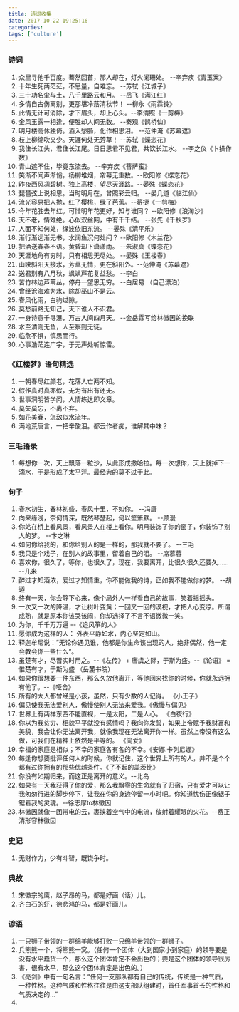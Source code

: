 ```yaml
---
title: 诗词收集
date: 2017-10-22 19:25:16
categories:
tags: ['culture']
---
```


### 诗词

1. 众里寻他千百度。蓦然回首，那人却在，灯火阑珊处。  --辛弃疾《青玉案》
2. 十年生死两茫茫，不思量，自难忘。 --苏轼《江城子》
3. 三十功名尘与土，八千里路云和月。 --岳飞《满江红》
4. 多情自古伤离别，更那堪冷落清秋节！ --柳永《雨霖铃》
5. 此情无计可消除，才下眉头，却上心头。--李清照《一剪梅》
6. 金风玉露一相逢，便胜却人间无数。 --秦观《鹊桥仙》
7. 明月楼高休独倚。酒入愁肠，化作相思泪。 --范仲淹《苏幕遮》
8. 枝上柳绵吹又少。天涯何处无芳草！ --苏轼《蝶恋花》
9. 我住长江头，君住长江尾。日日思君不见君，共饮长江水。 --李之仪《卜操作数》
10. 青山遮不住，毕竟东流去。 --辛弃疾《菩萨蛮》
11. 笑渐不闻声渐悄，杨柳堆烟，帘幕无重数。--欧阳修《蝶恋花》
12. 昨夜西风凋碧树。独上高楼，望尽天涯路。--晏殊《蝶恋花》
13. 琵琶弦上说相思。当时明月在，曾照彩云归。 --晏几道《临江仙》
14. 流光容易把人抛，红了樱桃，绿了芭蕉。--蒋捷《一剪梅》
15. 今年花胜去年红。可惜明年花更好，知与谁同？ --欧阳修《浪淘沙》
16. 天不老，情难绝。心似双丝网，中有千千结。 --张先《千秋岁》
17. 人面不知何处，绿波依旧东流。 --晏殊《清平乐》
18. 渐行渐远渐无书，水阔鱼沉何处问？ --欧阳修《木兰花》
19. 把酒送春春不语。黄昏却下潇潇雨。 --朱淑真《蝶恋花》
20. 天涯地角有穷时，只有相思无尽处。 --晏殊《玉楼春》
21. 山映斜阳天接水，芳草无情，更在斜阳外。--范仲淹《苏幕遮》
22. 送君别有八月秋，飒飒芦花复益愁。  --李白
23. 苦竹林边芦苇丛，停舟一望思无穷。 --白居易 （自己漂泊）
24. 曾经沧海难为水，除却巫山不是云。
25. 春风化雨，白驹过隙。
26. 莫愁前路无知己，天下谁人不识君。
27. 一身诗意千寻瀑，万古人间四月天。 --金岳霖写给林徽因的挽联
28. 水至清则无鱼，人至察则无徒。
29. 临危不惧，慎思而行。
30. 心事浩茫连广宇，于无声处听惊雷。

### 《红楼梦》语句精选
1. 一朝春尽红颜老，花落人亡两不知。
2. 假作真时真亦假，无为有出有还无。
3. 世事洞明皆学问，人情练达即文章。
4. 莫失莫忘，不离不弃。
5. 如花美眷，怎敌似水流年。
6. 满地荒唐言，一把辛酸泪。都云作者痴，谁解其中味？

### 三毛语录
1. 每想你一次，天上飘落一粒沙，从此形成撒哈拉。每一次想你，天上就掉下一滴水，于是形成了太平洋。最经典的莫不过于此。


### 句子
1. 春水初生，春林初盛，春风十里，不如你。  --冯唐
2. 向来缘浅，奈何情深，既然琴瑟起，何以笙箫默。  --顾漫
3. 你站在桥上看风景，看风景人在楼上看你。明月装饰了你的窗子，你装饰了别人的梦。  --卞之琳
4. 如何你给我的，和你给别人的是一样的，那我就不要了。 --三毛
5. 我只是个戏子，在别人的故事里，留着自己的泪。  --席慕蓉
6. 喜欢你，很久了，等你，也很久了，现在，我要离开，比很久很久还要久......  --几米
7. 醉过才知酒浓，爱过才知情重，你不能做我的诗，正如我不能做你的梦。 --胡适
8. 终有一天，你会静下心来，像个局外人一样看自己的故事，笑着摇摇头。
9. 一次又一次的降温，才让树叶变黄；一回又一回的漠视，才把人心变凉。所谓成熟，就是原本你该哭该闹，你却选择了不言不语微微一笑。
10. 为你，千千万万遍  --《追风筝的人》
11. 愿你成为这样的人： 外表平静如水，内心坚定如山。
12. 释迦牟尼说：”无论你遇见谁，他都是你生命该出现的人，绝非偶然，他一定会教会你一些什么“。
13. 虽楚有才，尽晋实时用之。--《左传》 +  唐虞之际，于斯为盛。--《论语》 =  惟楚有才，于斯为盛  （岳麓书院）
14. 如果你很想要一件东西，那么久放他离开，等他回来找你的时候，你就永远拥有他了。--《哑舍》
15. 所有的大人都曾经是小孩，虽然，只有少数的人记得。 《小王子》
16. 偏见使我无法爱别人，傲慢使别人无法来爱我。《傲慢与偏见》
17. 世界上有两样东西不能直视，一是太阳，二是人心。 《白夜行》
18. 你以为我贫穷、相貌平平就没有感情吗？我向你发誓，如果上帝赋予我财富和美貌，我会让你无法离开我，就像我现在无法离开你一样。虽然上帝没有这么做，可我们在精神上依然是平等的。 《简爱》
19. 幸福的家庭是相似；不幸的家庭各有各的不幸。《安娜.卡列尼娜》
20. 每逢你想要批评任何人的时候，你就记住，这个世界上所有的人，并不是个个都有过你拥有的那些优越条件。《了不起的盖茨比》
21. 你没有如期归来，而这正是离开的意义。--北岛
22. 如果有一天我获得了你的爱，那么我飘零的生命就有了归宿，只有爱才可以让我匆匆行进的脚步停下，让我在你的身边停留一小时吧。你知道忧伤正像锯子锯着我的灵魂。--徐志摩to林徽因
23. 林徽因就像一团带电的云，裹挟着空气中的电流，放射着耀眼的火花。--费正清形容林徽因


### 史记
1. 无财作力，少有斗智，既饶争时。

### 典故
1. 宋徽宗的鹰，赵子昂的马，都是好画（话）儿。
2. 齐白石的虾，徐悲鸿的马，都是好画儿。

### 谚语
1. 一只狮子带领的一群绵羊能够打败一只绵羊带领的一群狮子。
2. 兵熊熊一个，将熊熊一窝。（任何一个团体（大到国家小到家庭）的领导要是没有水平蠢货一个，那么这个团体肯定不会出色的；要是这个团体的领导很厉害，很有水平，那么这个团体肯定是出色的。）
3. 《亮剑》中有一句名言：“任何一支部队都有自己的传统，传统是一种气质，一种性格。这种气质和性格往往是由这支部队组建时，首任军事首长的性格和气质决定的…”
4. 